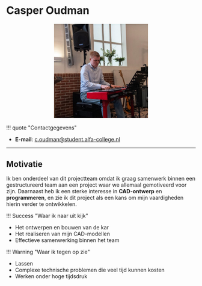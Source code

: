 # Casper Oudman  

<div align="center">  
  <img src="docs\Casper\Assets\Casper.jpg" alt="Casper Oudman" width="250px">  
</div>  

!!! quote "Contactgegevens" 
  - **E-mail**: c.oudman@student.alfa-college.nl  
---  

## Motivatie  
Ik ben onderdeel van dit projectteam omdat ik graag samenwerk binnen een gestructureerd team aan een project waar we allemaal gemotiveerd voor zijn. Daarnaast heb ik een sterke interesse in **CAD-ontwerp** en **programmeren**, en zie ik dit project als een kans om mijn vaardigheden hierin verder te ontwikkelen.  

!!! Success "Waar ik naar uit kijk"  
  - Het ontwerpen en bouwen van de kar  
  - Het realiseren van mijn CAD-modellen  
  - Effectieve samenwerking binnen het team  

!!! Warning "Waar ik tegen op zie"  
  - Lassen    
  - Complexe technische problemen die veel tijd kunnen kosten  
  - Werken onder hoge tijdsdruk  